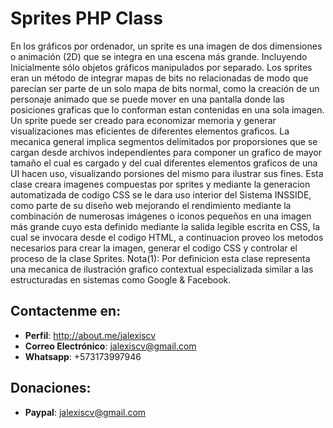 # Sprites PHP Class

En los gráficos por ordenador, un sprite es una imagen de dos dimensiones o animación (2D) que se integra 
en una escena más grande. Incluyendo Inicialmente sólo objetos gráficos manipulados por separado. 
Los sprites eran un método de integrar mapas de bits no relacionadas de modo que parecían 
ser parte de un solo mapa de bits normal, como la creación de un personaje animado que se 
puede mover en una pantalla donde las posiciones graficas que lo conforman estan contenidas en una sola 
imagen. Un sprite puede ser creado para economizar memoria y generar visualizaciones mas eficientes de 
diferentes elementos graficos. La mecanica general implica segmentos delimitados por proporsiones que 
se cargan desde archivos independientes para componer un grafico de mayor tamaño el cual es cargado y 
del cual diferentes elementos  graficos de una UI hacen uso, visualizando porsiones del mismo para ilustrar 
sus fines. Esta clase creara imagenes compuestas por sprites y mediante la generacion automatizada de 
codigo CSS se le dara uso interior del Sistema INSSIDE, como parte de su diseño web mejorando el 
rendimiento mediante la combinación de numerosas imágenes o iconos pequeños en una imagen más grande 
cuyo esta definido mediante la salida legible escrita en CSS, la cual se invocara desde el codigo HTML, a 
continuacion proveo los metodos necesarios para crear la imagen, generar el codigo CSS y controlar el 
proceso de la clase Sprites. Nota(1): Por definicion esta clase representa una mecanica de ilustración
grafico contextual especializada similar a las estructuradas en sistemas como Google & Facebook.


## Contactenme en:
* **Perfil**: http://about.me/jalexiscv
* **Correo Electrónico**: jalexiscv@gmail.com
* **Whatsapp**: +573173997946

## Donaciones:
* **Paypal**: jalexiscv@gmail.com

